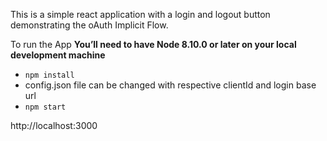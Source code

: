 This is a simple react application with a login and logout button demonstrating the oAuth Implicit Flow.

To run the App
**You’ll need to have Node 8.10.0 or later on your local development machine**
* `npm install`
*   config.json file can be changed with respective clientId and login base url
* `npm start`


http://localhost:3000

